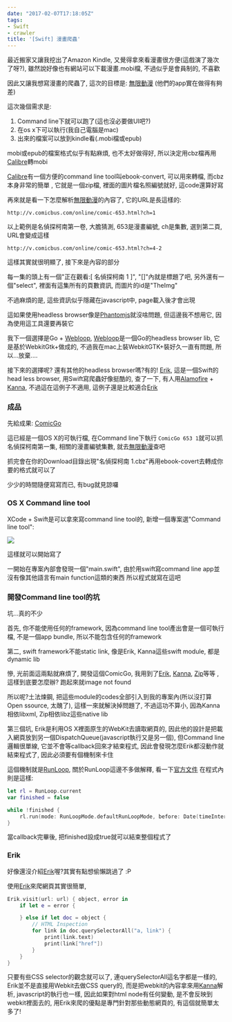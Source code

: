 ```yaml
---
date: "2017-02-07T17:18:05Z"
tags:
- Swift
- crawler
title: '[Swift] 漫畫爬蟲'
---
```


最近搬家又讓我挖出了Amazon Kindle, 又覺得拿來看漫畫很方便(這戲演了幾次了呀?), 雖然說好像也有網站可以下載漫畫.mobi檔, 不過似乎是會員制的, 不喜歡

因此又讓我想寫漫畫的爬蟲了, 這次的目標是: [無限動漫](http://www.comicbus.com/) (他們的app實在做得有夠差)

這次幾個需求是:

1. Command line下就可以跑了(這也沒必要做UI吧?)
1. 在os x下可以執行(我自己電腦是mac)
1. 出來的檔案可以放到kindle看(.mobi檔或epub)

mobi或epub的檔案格式似乎有點麻煩, 也不太好做得好, 所以決定用cbz檔再用[Calibre](https://calibre-ebook.com/)轉mobi

[Calibre](https://calibre-ebook.com/)有一個方便的command line tool叫ebook-convert, 可以用來轉檔, 而cbz本身非常的簡單
, 它就是一個zip檔, 裡面的圖片檔名照編號就好, 這code還算好寫

再來就是看一下怎麼解析[無限動漫](http://www.comicbus.com/)的內容了, 它的URL是長這樣的:

```
http://v.comicbus.com/online/comic-653.html?ch=1
```

以上範例是名偵探柯南第一卷, 大膽猜測, 653是漫畫編號, ch是集數, 選到第二頁, URL會變成這樣

```
http://v.comicbus.com/online/comic-653.html?ch=4-2
```

這樣其實就很明顯了, 接下來是內容的部分

每一集的頭上有一個"正在觀看:[ 名偵探柯南 1 ]", "[]"內就是標題了吧, 另外還有一個"select", 裡面有這集所有的頁數資訊, 而圖片的id是"TheImg"

不過麻煩的是, 這些資訊似乎隱藏在javascript中, page載入後才會出現

這如果使用headless browser像是[Phantomjs](http://phantomjs.org/)就沒啥問題, 但這邊我不想用它, 因為使用這工具還要再裝它

我下一個選擇是Go + [Webloop](https://github.com/sourcegraph/webloop), [Webloop](https://github.com/sourcegraph/webloop)是一個Go的headless browser lib, 它是基於WebkitGtk+做成的,
不過我在mac上裝WebkitGTK+裝好久一直有問題, 所以...放棄....

接下來的選擇呢? 還有其他的headless browser嗎?有的! [Erik](https://github.com/phimage/Erik), 這是一個Swift的head less browser,
用Swift寫爬蟲好像挺酷的, 查了一下, 有人用[Alamofire](https://github.com/Alamofire/Alamofire) + [Kanna](https://github.com/tid-kijyun/Kanna), 不過這在這例子不適用, 這例子還是比較適合[Erik](https://github.com/phimage/Erik)

### 成品

先給成果: [ComicGo](https://drive.google.com/open?id=0B5rbRldWhe82MWRnVkpMQlExTHc)

這已經是一個OS X的可執行檔, 在Command line下執行 `ComicGo 653 1`就可以抓名偵探柯南第一集, 相關的漫畫編號集數, 就去[無限動漫](http://www.comicbus.com/)查吧

抓完會在你的Download目錄出現"名偵探柯南 1.cbz"再用ebook-covert去轉成你要的格式就可以了

少少的時間隨便寫寫而已, 有bug就見諒囉

### OS X Command line tool

XCode + Swift是可以拿來寫command line tool的, 新增一個專案選"Command line tool":

![](/images/posts/xcodecmd.png)

這樣就可以開始寫了

一開始在專案內部會發現一個"main.swift", 由於用swift寫command line app並沒有像其他語言有main function這類的東西
所以程式就寫在這吧

### 開發Command line tool的坑

坑...真的不少

首先, 你不能使用任何的framework, 因為command line tool產出會是一個可執行檔, 不是一個app bundle, 所以不能包含任何的framework

第二, swift framework不能static link, 像是Erik, Kanna這些swift module, 都是dynamic lib

慘, 光前面這兩點就麻煩了, 開發這個ComicGo, 我用到了[Erik](https://github.com/phimage/Erik), [Kanna](https://github.com/tid-kijyun/Kanna), [Zip](https://github.com/marmelroy/Zip)等等
, 這樣到底要怎麼辦? 跑起來就image not found

所以呢?土法煉鋼, 把這些module的codes全部引入到我的專案內(所以沒打算Open ssource, 太醜了), 這樣一來就解決掉問題了, 不過這功不算小, 因為Kanna相依libxml, Zip相依libz這些native lib

第三個坑, Erik是利用OS X裡面原生的WebKit去讀取網頁的, 因此他的設計是把載入網頁放到另一個DispatchQueue(javascript執行又是另一個),
但Command line邏輯很單線, 它並不會等callback回來才結束程式, 因此會發現怎麼Erik都沒動作就結束程式了, 因此必須要有個機制來卡住

這個機制就是[RunLoop](https://www.google.com.tw/webhp?sourceid=chrome-instant&ion=1&espv=2&ie=UTF-8#q=swift+runloop), 關於RunLoop這邊不多做解釋, 看一下[官方文件](https://www.google.com.tw/webhp?sourceid=chrome-instant&ion=1&espv=2&ie=UTF-8#q=swift+runloop)
在程式內則是這樣:

```swift
let rl = RunLoop.current
var finished = false

while !finished {
    rl.run(mode: RunLoopMode.defaultRunLoopMode, before: Date(timeIntervalSinceNow: 2))
}
```

當callback完畢後, 把finished設成true就可以結束整個程式了

### Erik

好像還沒介紹[Erik](https://github.com/phimage/Erik)喔?其實有點想偷懶跳過了 :P

使用[Erik](https://github.com/phimage/Erik)來爬網頁其實很簡單,

```swift
Erik.visit(url: url) { object, error in
    if let e = error {

    } else if let doc = object {
        // HTML Inspection
		for link in doc.querySelectorAll("a, link") {
    		print(link.text)
    		print(link["href"])
		}
    }
}
```

只要有些CSS selector的觀念就可以了, 連querySelectorAll這名字都是一樣的, Erik並不是直接用Webkit去做CSS query的, 而是把webkit的內容拿來用[Kanna](https://github.com/tid-kijyun/Kanna)解析,
javascript的執行也一樣, 因此如果對html node有任何變動, 是不會反映到webkit裡面去的, 用Erik來爬的優點是專門針對那些動態網頁的, 有這個就簡單太多了!